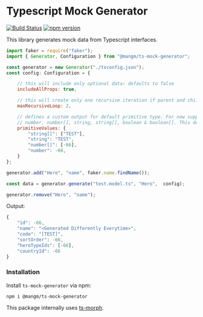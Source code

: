 
# Typescript Mock Generator

[![Build Status](https://travis-ci.com/Matju-M/Mang.Mock-Generator.svg?token=6znnpbkcfbTWdET8AcgS&branch=master)](https://travis-ci.com/Matju-M/Mang.Mock-Generator)
[![npm version](https://img.shields.io/npm/v/@mangm/ts-mock-generator.svg)](https://www.npmjs.com/package/@mangm/ts-mock-generator)


This library generates mock data from Typescript interfaces.

```js
import faker = require("faker");
import { Generator, Configuration } from "@mangm/ts-mock-generator";

const generator = new Generator("./tsconfig.json");
const config: Configuration = {

	// this will include only optional data: defaults to false
	includeAllProps: true, 

	// this will create only one recursive iteration if parent and child have the same interface: defaults to 1
	maxRecursiveLoop: 2,

	// defines a custom output for default primitive type. For now support is for
	// number, number[], string, string[], boolean & boolean[]. This defaults to DEFAULT_PRIMITIVE_VALUES constant.
	primitiveValues: {
		"string[]": ["TEST"],
		"string": "TEST",
		"number[]": [-66],
		"number": -66,
	}
};

generator.add("Hero", "name", faker.name.findName());

const data = generator.generate("test.model.ts", "Hero",  config);

generator.remove("Hero", "name");

```

Output: 
```js
{
	"id": -66,
	"name": "<Generated Differently Everytime>",
	"code": "[TEST]",
	"sortOrder": -66,
	"heroTypeIds": [-66],
	"countryId": -66
}
```

### Installation
Install `ts-mock-generator` via npm:

	npm i @mangm/ts-mock-generator

This package internally uses [ts-morph](https://github.com/dsherret/ts-morph).
